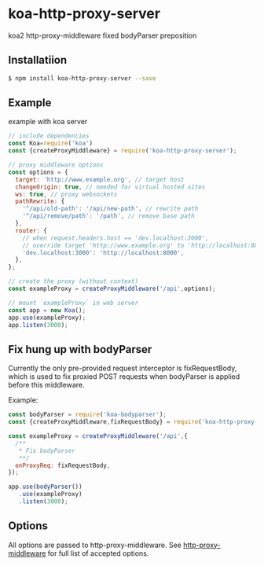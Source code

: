 # koa-http-proxy-server
koa2 http-proxy-middleware fixed bodyParser preposition

## Installatiion
```bash
$ npm install koa-http-proxy-server --save
```

## Example
example with koa server
```js
// include dependencies
const Koa=require('koa')
const {createProxyMiddleware} = require('koa-http-proxy-server');

// proxy middleware options
const options = {
  target: 'http://www.example.org', // target host
  changeOrigin: true, // needed for virtual hosted sites
  ws: true, // proxy websockets
  pathRewrite: {
    '^/api/old-path': '/api/new-path', // rewrite path
    '^/api/remove/path': '/path', // remove base path
  },
  router: {
    // when request.headers.host == 'dev.localhost:3000',
    // override target 'http://www.example.org' to 'http://localhost:8000'
    'dev.localhost:3000': 'http://localhost:8000',
  },
};

// create the proxy (without context)
const exampleProxy = createProxyMiddleware('/api',options);

// mount `exampleProxy` in web server
const app = new Koa();
app.use(exampleProxy);
app.listen(3000);
```

## Fix hung up with bodyParser
Currently the only pre-provided request interceptor is fixRequestBody, which is used to fix proxied POST requests when bodyParser is applied before this middleware.

Example:
```js
const bodyParser = require('koa-bodyparser');
const {createProxyMiddleware,fixRequestBody} = require('koa-http-proxy-server');

const exampleProxy = createProxyMiddleware('/api',{
  /**
   * Fix bodyParser
   **/
  onProxyReq: fixRequestBody,
});

app.use(bodyParser())
   .use(exampleProxy)
   .listen(3000);
```
   
## Options
All options are passed to http-proxy-middleware.
See [http-proxy-middleware](https://github.com/chimurai/http-proxy-middleware#options) for full list of accepted options.